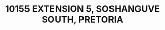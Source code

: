 ---
title: 10155 EXTENSION 5, SOSHANGUVE SOUTH, PRETORIA
url: /10155-extension-5-soshanguve-south-pretoria/
latitude: -25.583
longitude: 28.087
---